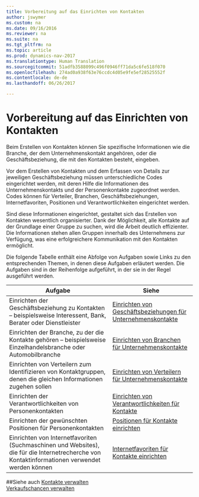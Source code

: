 ```yaml
---
title: Vorbereitung auf das Einrichten von Kontakten
author: jswymer
ms.custom: na
ms.date: 09/16/2016
ms.reviewer: na
ms.suite: na
ms.tgt_pltfrm: na
ms.topic: article
ms.prod: dynamics-nav-2017
ms.translationtype: Human Translation
ms.sourcegitcommit: 51adfb3588099c496f0946ff71da5c6fe518f070
ms.openlocfilehash: 274ad0a938f63e76ccdc4d05e9fe5ef28525552f
ms.contentlocale: de-de
ms.lasthandoff: 06/26/2017

---
```

# <a name="prepare-for-setting-up-contacts"></a>Vorbereitung auf das Einrichten von Kontakten
Beim Erstellen von Kontakten können Sie spezifische Informationen wie die Branche, der dem Unternehmenskontakt angehören, oder die Geschäftsbeziehung, die mit den Kontakten besteht, eingeben.

Vor dem Erstellen von Kontakten und dem Erfassen von Details zur jeweiligen Geschäftsbeziehung müssen unterschiedliche Codes eingerichtet werden, mit deren Hilfe die Informationen des Unternehmenskontakts und der Personenkontakte zugeordnet werden. Codes können für Verteiler, Branchen, Geschäftsbeziehungen, Internetfavoriten, Positionen und Verantwortlichkeiten eingerichtet werden.

Sind diese Informationen eingerichtet, gestaltet sich das Erstellen von Kontakten wesentlich organisierter. Dank der Möglichkeit, alle Kontakte auf der Grundlage einer Gruppe zu suchen, wird die Arbeit deutlich effizienter. Die Informationen stehen allen Gruppen innerhalb des Unternehmens zur Verfügung, was eine erfolgreichere Kommunikation mit den Kontakten ermöglicht.

Die folgende Tabelle enthält eine Abfolge von Aufgaben sowie Links zu den entsprechenden Themen, in denen diese Aufgaben erläutert werden. Die Aufgaben sind in der Reihenfolge aufgeführt, in der sie in der Regel ausgeführt werden.

|Aufgabe |Siehe |
|---|----|
|Einrichten der Geschäftsbeziehung zu Kontakten – beispielsweise Interessent, Bank, Berater oder Dienstleister|[Einrichten von Geschäftsbeziehungen für Unternehmenskontakte](marketing-business-relations.md)|
|Einrichten der Branche, zu der die Kontakte gehören – beispielsweise Einzelhandelsbranche oder Automobilbranche|[Einrichten von Branchen für Unternehmenskontakte](marketing-industry-groups.md)|
|Einrichten von Verteilern zum Identifizieren von Kontaktgruppen, denen die gleichen Informationen zugehen sollen|[Einrichten von Verteilern für Unternehmenskontakte](marketing-mailing-groups.md)|
|Einrichten der Verantwortlichkeiten von Personenkontakten|[Einrichten von Verantwortlichkeiten für Kontakte](marketing-job-responsibilities.md)|
|Einrichten der gewünschten Positionen für Personenkontakten|[Positionen für Kontakte einrichten](marketing-organizational-levels.md)|
|Einrichten von Internetfavoriten (Suchmaschinen und Websites), die für die Internetrecherche von Kontaktinformationen verwendet werden können|[Internetfavoriten für Kontakte einrichten](marketing-web-sources.md)|

##<a name="see-also"></a>Siehe auch
[Kontakte verwalten](marketing-contacts.md)  
[Verkaufschancen verwalten](marketing-manage-sales-opportunities.md)

